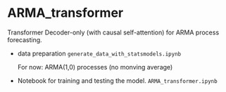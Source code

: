 # ARMA_transformer
Transformer Decoder-only (with causal self-attention) for ARMA process forecasting.
 
- data preparation
`generate_data_with_statsmodels.ipynb`

  For now: ARMA(1,0) processes (no monving average)


- Notebook for training and testing the model.
`ARMA_transformer.ipynb`
